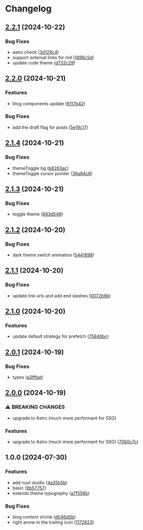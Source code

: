 # Changelog

## [2.2.1](https://github.com/GloryWong/personal-website/compare/v2.2.0...v2.2.1) (2024-10-22)


### Bug Fixes

* astro check ([3d129c4](https://github.com/GloryWong/personal-website/commit/3d129c4076abcaf2fd1255d5f0bc015ec9962a65))
* support external links for md ([1498c5d](https://github.com/GloryWong/personal-website/commit/1498c5d9f29c478dfd8a46e181dcb52cb3e219ed))
* update code theme ([d732c29](https://github.com/GloryWong/personal-website/commit/d732c29bfd61f7df90bd6af4550911aa657d2abe))

## [2.2.0](https://github.com/GloryWong/personal-website/compare/v2.1.4...v2.2.0) (2024-10-21)


### Features

* blog components update ([6117b42](https://github.com/GloryWong/personal-website/commit/6117b4205b8aeb43b3dc5e873e60d9183543ab22))


### Bug Fixes

* add the draft flag for posts ([5e19c17](https://github.com/GloryWong/personal-website/commit/5e19c17473cbf3129bd7bc3bb5174fcb528d24ef))

## [2.1.4](https://github.com/GloryWong/personal-website/compare/v2.1.3...v2.1.4) (2024-10-21)


### Bug Fixes

* themeToggle bg ([b8263ac](https://github.com/GloryWong/personal-website/commit/b8263acae464968af83378c6560434a5ca70c21b))
* themeToggle cursor pointer ([36a84c6](https://github.com/GloryWong/personal-website/commit/36a84c6838a4a2a381a9766371cd4dcf00a9691a))

## [2.1.3](https://github.com/GloryWong/personal-website/compare/v2.1.2...v2.1.3) (2024-10-21)


### Bug Fixes

* toggle theme ([883d549](https://github.com/GloryWong/personal-website/commit/883d5493546618cc8efec2df386f15afb3d4f039))

## [2.1.2](https://github.com/GloryWong/personal-website/compare/v2.1.1...v2.1.2) (2024-10-20)


### Bug Fixes

* dark theme switch animation ([5441898](https://github.com/GloryWong/personal-website/commit/5441898fef81b8f922ba9c7fa325c54ebd616ddf))

## [2.1.1](https://github.com/GloryWong/personal-website/compare/v2.1.0...v2.1.1) (2024-10-20)


### Bug Fixes

* update link urls and add end slashes ([0072b6b](https://github.com/GloryWong/personal-website/commit/0072b6bf786e1108b460cf13f79e88c95341a11b))

## [2.1.0](https://github.com/GloryWong/personal-website/compare/v2.0.1...v2.1.0) (2024-10-20)


### Features

* update default strategy for prefetch ([75846bc](https://github.com/GloryWong/personal-website/commit/75846bc0a9c73fd134ced4cc0f61597d999b3ade))

## [2.0.1](https://github.com/GloryWong/personal-website/compare/v2.0.0...v2.0.1) (2024-10-19)


### Bug Fixes

* types ([a3fffad](https://github.com/GloryWong/personal-website/commit/a3fffad46a63d9bd68ae0f6642851f422e5e8f5b))

## [2.0.0](https://github.com/GloryWong/personal-website/compare/v1.0.0...v2.0.0) (2024-10-19)


### ⚠ BREAKING CHANGES

* upgrade to Astro (much more performant for SSG)

### Features

* upgrade to Astro (much more performant for SSG) ([7060c7c](https://github.com/GloryWong/personal-website/commit/7060c7cb61290dba8c4b3b1572858374d2316c29))

## 1.0.0 (2024-07-30)


### Features

* add nuxt studio ([4a35b5b](https://github.com/GloryWong/personal-website/commit/4a35b5b9e423083560d8269a2d8ceee2aa1524c7))
* basic ([9b57757](https://github.com/GloryWong/personal-website/commit/9b5775795c46a20df14a596e4ebd28ad4ed69000))
* extends theme typography ([a7f556b](https://github.com/GloryWong/personal-website/commit/a7f556ba073715734084c728254890115533c982))


### Bug Fixes

* blog content shrink ([d046d0b](https://github.com/GloryWong/personal-website/commit/d046d0b79d15141bfd3d9d23e9227afd3397e46d))
* right arrow in the trailing icon ([1172823](https://github.com/GloryWong/personal-website/commit/117282339be2bab5dee3875585f68c6e52eeec47))
